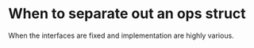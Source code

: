 # When to separate out an ops struct
When the interfaces are fixed and implementation are highly various.
